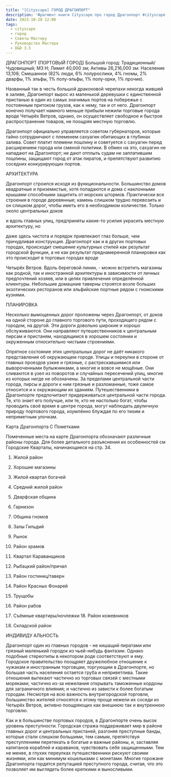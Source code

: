 ```yaml
---
title: "[Cityscape] ГОРОД ДРАГОНПОРТ"
description: 'Фрагмент книги Cityscape про город Драгонпорт #cityscape #dnd35 #dnd #town #resource '
date: 2023-10-28 12:00
tags:
  - cityscape
  - город
  - Советы Мастеру
  - Руководство Мастера
  - D&D 3.5
---
```



ДРАГОНПОРТ (ПОРТОВЫЙ ГОРОД) Большой город: Традиционный/Чудовищный; МЗ Н; Лимит 40,000 зм; Активы 26,216,000 зм: Население 13,108; Смешанное (82% люди, 6% полурослики, 4% гномы, 2% дварфы, 1% эльфы, 1% полу-эльфы, 1% полу-орки, 1% прочие).

Названный так в честь большой драконовой черепахи некогда жившей в заливе, Драгонпорт вырос из маленькой деревушки с единственной пристанью в один из самых значимых портов на побережье с постоянным притоком грузов, как к нему, так и от него. Драгонпорт конечно получает намного меньше прибыли нежили торговые города вроде Четырёх Ветров, однако, он осуществляет свободное и быстрое распространение товаров, не поощряя местную торговлю.

Драгонпорт официально управляется советом губернаторов, которые тайно сотрудничают с племенем сахуагин обитающих в глубинах залива. Совет платит племени пошлину и советуется с сахуагин перед расширением города или сменой политики. В обмен на это, сахуагин не нападают на Драгонпорт; не дают отплыть судам не заплатившим пошлины, защищают город от атак пиратов, и препятствуют развитию соседних конкурирующих портов.

АРХИТЕКТУРА

Драгонпорт строился исходя из функциональности. Большинство домов квадратные и приземистые, хотя попадаются и дома с наклонными крышами способными защитить от морских штормов. Практически все строения в городе деревянные; камень слишком трудно перевозить и он слишком дорог, чтобы иметь его в необходимом количестве. Только около центральных доков

и вдоль главных улиц, предприняты какие-то усилия украсить местную архитектуру, но

даже здесь чистота и порядок привлекают глаз больше, чем причудливая конструкция. Драгонпорт как и в других портовых городах, происходит смешение культурных стилей как результат городской функции, а не как результат преднамеренной планировки как это происходит в торговых городах вроде

Четырёх Ветров. Вдоль береговой линии, - можно встретить магазины как родной, так и иностранной архитектуры в зависимости от личных предпочтений хозяев, или в целях привлечения определённой клиентуры. Небольшие домашние таверны строятся возле больших экзотических ресторанов или эльфийские портные рядом с гномскими кузнями.

ПЛАНИРОВКА

Несколько вымощенных дорог проложены через Драгонпорт, от доков на одной стороне до главного торгового пути, проходящего рядом с городом, на другой. Эти дороги довольно широкие и хорошо обслуживаются. Они направляют путешественников к центральным пирсам и пристаням, находящимся в хорошем состоянии и окруженным относительно чистыми строениями.

Опрятное состояние этих центральных дорог не даёт никакого представления об окружающем городе. Улицы и переулки в стороне от главных проездов узкие и грязные, с растрескавшимися или вывороченными булыжниками, а многие и вовсе не мощёные. Они сливаются в узел из поворотов и случайных пересечений улиц, многие из которых нигде не обозначены. За пределами центральной части города, пирсы и дороги к ним грязные и разломанные, тоже самое относится и к окружающим их зданиям. Путешественники в Драгонпорте предпочитают придерживаться центральной части города. Те, кто знает его получше, или те, кто не настолько богат, чтобы проводить своё время в центре города, могут наблюдать двуличную природу портового города, изумлённо блуждая по его тихим и неприметным улочкам.

Карта Драгонпорта С Пометками

Помеченные места на карте Драгонпорта обозначают различные районы города. Для более детального разъяснения их особенностей см Городские Кварталы, начинающиеся на стр. 34.

1. Жилой район
    
2. Хорошие магазины
    
3. Жилой квартал богачей
    
4. Средний жилой район
    
5. Дварфская община
    
6. Гарнизон
    
7. Община гномов
    
8. Залы Гильдий
    
9. Рынок
    
10. Район храмов
    
11. Квартал Караванщиков
    
12. Рыбацкий район/причал
    
13. Район гостиниц/таверн
    
14. Район Красных Фонарей
    
15. Трущобы
    
16. Район рабов
    
17. Съёмные квартиры/ночлежки 18. Район кожевников
    
18. Складской район
    

ИНДИВИДУ АЛЬНОСТЬ

Драгонпорт один из главных городов - не кишащий пиратами или грязный маленький городок из чьей-нибудь фантазии. Однако подобные стереотипы в некотором роде соответствуют и ему. Городское правительство поощряет дружелюбное отношение к чужакам и иностранным торговцам, торгующим в Драгонпорте, но большая часть населения остается груба и неприветлива. Такие отношения вытекают частично из торговых связей с местными моряками; частично из-за нежелания открывать таможенные кордоны для заграничного влияния; и частично из зависти к более богатым городам. Несмотря на всю важность внутригородской торговли, большинство жителей относятся к этому проще нежели их соседи из Четырёх Ветров, активно поощряющих как внешнюю так и внутреннюю торговлю.

Как и в большинстве портовых городов, в Драгонпорте очень высок уровень преступности. Городская стража поддерживает мир в районе главных дорог и центральных пристаней, разгоняя преступные банды, которые стали слишком большими, тем самым, препятствуя преступлениям перетекать в богатые и важные районы, и, заставляя капитанов кораблей и караванов, чувствовать себя защищенными. Тем не менее, в глухих переулках путешественники рискуют своими жизнями, или как минимум кошельками с монетами. Многие горожане Драгонпорта гордятся репутацией преступного города, считая, что это позволяет им выглядеть более крепкими и выносливыми.
